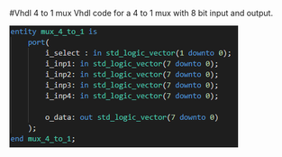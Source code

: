 #Vhdl 4 to 1 mux
Vhdl code for a 4 to 1 mux with 8 bit input and output. 


![Image of mux entity](https://raw.githubusercontent.com/Sivaranjith1/mux_4_to_1/master/image/entity.png "Image of mux entity")